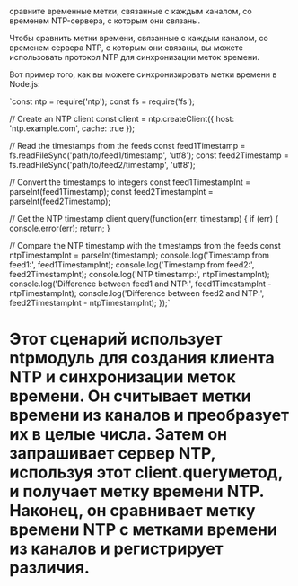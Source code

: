 
сравните временные метки, связанные с каждым каналом, со временем NTP-сервера, с которым они связаны.

Чтобы сравнить метки времени, связанные с каждым каналом, со временем сервера NTP, с которым они связаны, вы можете использовать протокол NTP для синхронизации меток времени.

Вот пример того, как вы можете синхронизировать метки времени в Node.js:

`const ntp = require('ntp');
const fs = require('fs');

// Create an NTP client
const client = ntp.createClient({
  host: 'ntp.example.com',
  cache: true
});

// Read the timestamps from the feeds
const feed1Timestamp = fs.readFileSync('path/to/feed1/timestamp', 'utf8');
const feed2Timestamp = fs.readFileSync('path/to/feed2/timestamp', 'utf8');

// Convert the timestamps to integers
const feed1TimestampInt = parseInt(feed1Timestamp);
const feed2TimestampInt = parseInt(feed2Timestamp);

// Get the NTP timestamp
client.query(function(err, timestamp) {
  if (err) {
    console.error(err);
    return;
  }

  // Compare the NTP timestamp with the timestamps from the feeds
  const ntpTimestampInt = parseInt(timestamp);
  console.log('Timestamp from feed1:', feed1TimestampInt);
  console.log('Timestamp from feed2:', feed2TimestampInt);
  console.log('NTP timestamp:', ntpTimestampInt);
  console.log('Difference between feed1 and NTP:', feed1TimestampInt - ntpTimestampInt);
  console.log('Difference between feed2 and NTP:', feed2TimestampInt - ntpTimestampInt);
});`

# Этот сценарий использует ntpмодуль для создания клиента NTP и синхронизации меток времени. Он считывает метки времени из каналов и преобразует их в целые числа. Затем он запрашивает сервер NTP, используя этот client.queryметод, и получает метку времени NTP. Наконец, он сравнивает метку времени NTP с метками времени из каналов и регистрирует различия.
